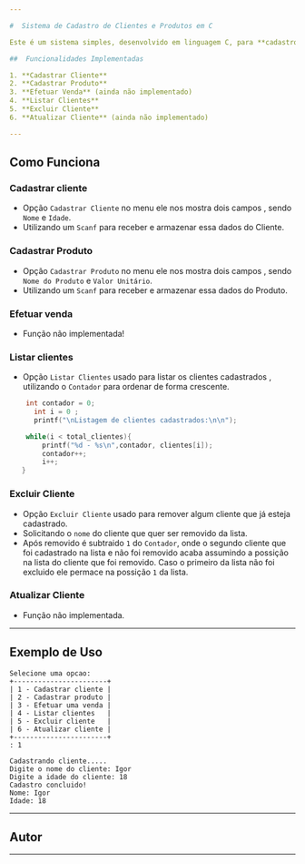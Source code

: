 ```yaml
---

#  Sistema de Cadastro de Clientes e Produtos em C

Este é um sistema simples, desenvolvido em linguagem C, para **cadastro e gerenciamento de clientes e produtos**, com funcionalidades básicas como listar, excluir e atualizar informações de clientes, além de cadastrar vendas (em desenvolvimento).

##  Funcionalidades Implementadas

1. **Cadastrar Cliente**
2. **Cadastrar Produto**
3. **Efetuar Venda** (ainda não implementado)
4. **Listar Clientes**
5. **Excluir Cliente**
6. **Atualizar Cliente** (ainda não implementado)

---
```


##  Como Funciona

### Cadastrar cliente
* Opção `Cadastrar Cliente` no menu ele nos mostra dois campos , sendo `Nome` e `Idade`.
* Utilizando um `Scanf` para receber e armazenar essa dados do Cliente.

### Cadastrar Produto
* Opção `Cadastrar Produto` no menu ele nos mostra dois campos , sendo `Nome do Produto` e `Valor Unitário`.
* Utilizando um `Scanf` para receber e armazenar essa dados do Produto.

### Efetuar venda
* Função não implementada!

### Listar clientes
* Opção `Listar Clientes` usado para listar os clientes cadastrados , utilizando o `Contador` para ordenar de forma crescente.
```c
    int contador = 0;
      int i = 0 ;
      printf("\nListagem de clientes cadastrados:\n\n");

    while(i < total_clientes){
        printf("%d - %s\n",contador, clientes[i]);
        contador++;
        i++;
   }
```
### Excluir Cliente 
* Opção `Excluir Cliente` usado para remover algum cliente que já esteja cadastrado.
* Solicitando o `nome` do cliente que quer ser removido da lista.
* Após removido é subtraido `1` do `Contador`, onde o segundo cliente que foi cadastrado na lista e não foi removido acaba assumindo a possição na lista do cliente que foi removido. Caso o primeiro da lista não foi excluido ele permace na possição `1` da lista.

### Atualizar Cliente
* Função não implementada.
---

##  Exemplo de Uso

```plaintext
Selecione uma opcao:
+-----------------------+
| 1 - Cadastrar cliente |
| 2 - Cadastrar produto |
| 3 - Efetuar uma venda |
| 4 - Listar clientes   |
| 5 - Excluir cliente   |
| 6 - Atualizar cliente |
+-----------------------+
: 1

Cadastrando cliente.....
Digite o nome do cliente: Igor
Digite a idade do cliente: 18
Cadastro concluido!
Nome: Igor
Idade: 18
```

---

##  Autor
---
